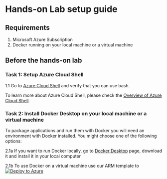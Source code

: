 

# Hands-on Lab setup guide

## Requirements

1. Microsoft Azure Subscription
2. Docker running on your local machine or a virtual machine

## Before the hands-on lab

### Task 1: Setup Azure Cloud Shell

1.1 Go to [Azure Cloud Shell](https://shell.azure.com) and verify that you can use bash.

To learn more about Azure Cloud Shell, please check the [Overview of Azure Cloud Shell](https://docs.microsoft.com/azure/cloud-shell/overview).

### Task 2: Install Docker Desktop on your local machine or a virtual machine

To package applications and run them with Docker you will need an environment with Docker installed. You might choose one of the following options:

2.1a If you want to run Docker locally, go to [Docker Desktop](https://www.docker.com/products/docker-desktop) page, download it and install it in your local computer

2.1b To use Docker on a virtual machine use our ARM template to 
[![Deploy to Azure](https://aka.ms/deploytoazurebutton)](https://portal.azure.com/#create/Microsoft.Template/uri/https%3A%2F%2Fraw.githubusercontent.com%2FAzure%2Fazure-quickstart-templates%2Fmaster%2F101-storage-account-create%2Fazuredeploy.json)





